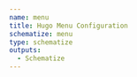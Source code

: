 ```yaml
---
name: menu
title: Hugo Menu Configuration
schematize: menu
type: schematize
outputs:
  - Schematize
---
```

